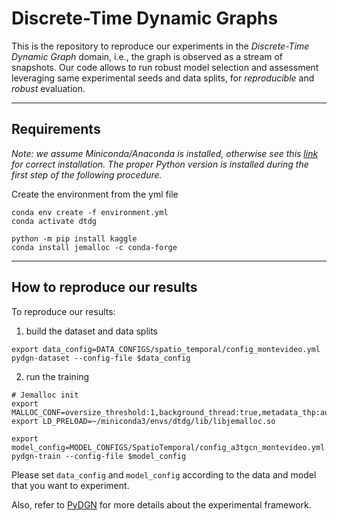 # Discrete-Time Dynamic Graphs
This is the repository to reproduce our experiments in the *Discrete-Time Dynamic Graph* domain, i.e., the graph is observed as a stream of snapshots. Our code allows to run robust model selection and assessment leveraging same experimental seeds and data splits, for *reproducible* and *robust* evaluation.


---

## Requirements
_Note: we assume Miniconda/Anaconda is installed, otherwise see this [link](https://docs.conda.io/projects/conda/en/latest/user-guide/install/download.html) for correct installation. The proper Python version is installed during the first step of the following procedure._

Create the environment from the yml file
``` 
conda env create -f environment.yml
conda activate dtdg 

python -m pip install kaggle
conda install jemalloc -c conda-forge
```

---

## How to reproduce our results
To reproduce our results:

1) build the dataset and data splits
```
export data_config=DATA_CONFIGS/spatio_temporal/config_montevideo.yml
pydgn-dataset --config-file $data_config
```

2) run the training
```
# Jemalloc init
export MALLOC_CONF=oversize_threshold:1,background_thread:true,metadata_thp:auto,dirty_decay_ms:9000000000,muzzy_decay_ms:9000000000
export LD_PRELOAD=~/miniconda3/envs/dtdg/lib/libjemalloc.so

export model_config=MODEL_CONFIGS/SpatioTemporal/config_a3tgcn_montevideo.yml
pydgn-train --config-file $model_config
```

Please set ``data_config`` and ``model_config`` according to the data and model that you want to experiment.

Also, refer to [PyDGN](https://github.com/diningphil/PyDGN) for more details about the experimental framework.
